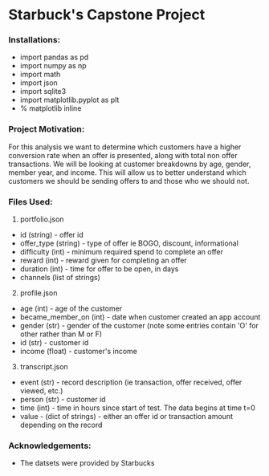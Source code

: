 # Starbuck's Capstone Project
### Installations:
- import pandas as pd
- import numpy as np
- import math
- import json
- import sqlite3
- import matplotlib.pyplot as plt
- % matplotlib inline
### Project Motivation:
For this analysis we want to determine which customers have a higher conversion rate when an offer is presented, along with total non offer transactions. We will be looking at customer breakdowns by age, gender, member year, and income. This will allow us to better understand which customers we should be sending offers to and those who we should not.
### Files Used:
1. portfolio.json
  - id (string) - offer id
  - offer_type (string) - type of offer ie BOGO, discount, informational
  - difficulty (int) - minimum required spend to complete an offer
  - reward (int) - reward given for completing an offer
  - duration (int) - time for offer to be open, in days
  - channels (list of strings)

2. profile.json
  - age (int) - age of the customer 
  - became_member_on (int) - date when customer created an app account
  - gender (str) - gender of the customer (note some entries contain 'O' for other rather than M or F)
  - id (str) - customer id
  - income (float) - customer's income

3. transcript.json
  - event (str) - record description (ie transaction, offer received, offer viewed, etc.)
  - person (str) - customer id
  - time (int) - time in hours since start of test. The data begins at time t=0
  - value - (dict of strings) - either an offer id or transaction amount depending on the record
### Acknowledgements:
- The datsets were provided by Starbucks
